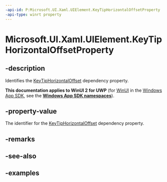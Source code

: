 ```yaml
---
-api-id: P:Microsoft.UI.Xaml.UIElement.KeyTipHorizontalOffsetProperty
-api-type: winrt property
---
```


<!-- Property syntax.
public DependencyProperty KeyTipHorizontalOffsetProperty { get; }
-->

# Microsoft.UI.Xaml.UIElement.KeyTipHorizontalOffsetProperty

## -description
Identifies the [KeyTipHorizontalOffset](uielement_keytiphorizontaloffset.md) dependency property.

**This documentation applies to WinUI 2 for UWP** (for [WinUI](/windows/apps/winui/winui3/) in the [Windows App SDK](/windows/apps/windows-app-sdk/), see the **[Windows App SDK namespaces](/windows/windows-app-sdk/api/winrt/)**).

## -property-value
The identifier for the [KeyTipHorizontalOffset](uielement_keytiphorizontaloffset.md) dependency property.

## -remarks

## -see-also

## -examples


